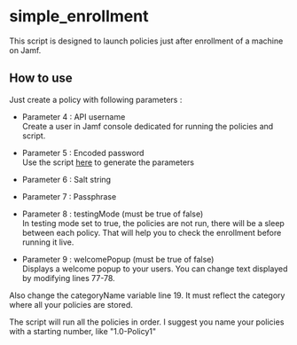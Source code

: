 # simple_enrollment

This script is designed to launch policies just after enrollment of a machine on Jamf.

## How to use

Just create a policy with following parameters :

* Parameter 4 : API username  
  Create a user in Jamf console dedicated for running the policies and script.

* Parameter 5 : Encoded password  
  Use the script [here](https://github.com/brysontyrrell/EncryptedStrings) to generate the parameters
* Parameter 6 : Salt string

* Parameter 7 : Passphrase

* Parameter 8 : testingMode (must be true of false)  
  In testing mode set to true, the policies are not run, there will be a sleep between each policy. That will help you to check the enrollment before running it live.

* Parameter 9 : welcomePopup (must be true of false)  
  Displays a welcome popup to your users. You can change text displayed by modifying lines 77-78.

Also change the categoryName variable line 19. It must reflect the category where all your policies are stored.

The script will run all the policies in order. I suggest you name your policies with a starting number, like "1.0-Policy1"

